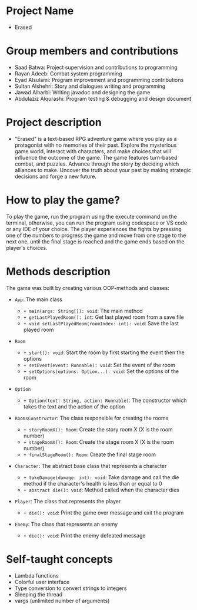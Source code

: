# Project Name

- Erased

# Group members and contributions

- Saad Batwa: Project supervision and contributions to programming
- Rayan Adeeb: Combat system programming
- Eyad Alsulami: Program improvement and programming contributions
- Sultan Alshehri: Story and dialogues writing and programming
- Jawad Alharbi: Writing javadoc and designing the game
- Abdulaziz Alqurashi: Program testing & debugging and design document

# Project description

- "Erased" is a text-based RPG adventure game where you play as a protagonist with no memories of their past. Explore the mysterious game world, interact with characters, and make choices that will influence the outcome of the game. The game features turn-based combat, and puzzles. Advance through the story by deciding which alliances to make. Uncover the truth about your past by making strategic decisions and forge a new future.

# How to play the game?

To play the game, run the program using the execute command on the terminal, otherwise, you can run the program using codespace or VS code or any IDE of your choice.
The player experiences the fights by pressing one of the numbers to progress the game and move from one stage to the next one, until the final stage is reached and the game ends based on the player's choices.

# Methods description

The game was built by creating various OOP-methods and classes:

- `App`: The main class
    - `+ main(args: String[]): void`: The main method
    - `+ getLastPlayedRoom(): int`: Get last played room from a save file
    - `+ void setLastPlayedRoom(roomIndex: int): void`: Save the last played room

- `Room`
    - `+ start(): void`: Start the room by first starting the event then the options
    - `+ setEvent(event: Runnable): void`: Set the event of the room
    - `+ setOptions(options: Option...): void`: Set the options of the room

- `Option`
    - `+ Option(text: String, action: Runnable)`: The constructor which takes the text and the action of the option

- `RoomsConstructor`: The class responsible for creating the rooms
    - `+ storyRoomX(): Room`: Create the story room X (X is the room number)
    - `+ stageRoomX(): Room`: Create the stage room X (X is the room number)
    - `+ finalStageRoom(): Room`: Create the final stage room

- `Character`: The abstract base class that represents a character
    - `+ takeDamage(damage: int): void`: Take damage and call the die method if the character's health is less than or equal to 0
    - `+ abstract die(): void`: Method called when the character dies

- `Player`: The class that represents the player
    - `+ die(): void`: Print the game over message and exit the program

- `Enemy`: The class that represents an enemy
    - `+ die(): void`: Print the enemy defeated message

# Self-taught concepts
- Lambda functions
- Colorful user interface
- Type conversion to convert strings to integers
- Sleeping the thread
- vargs (unlimited number of arguments)
